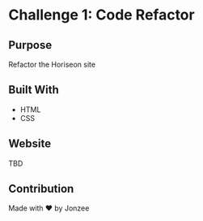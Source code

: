 # Challenge 1: Code Refactor

## Purpose
Refactor the Horiseon site

## Built With
* HTML
* CSS

## Website
TBD

## Contribution
Made with ❤️ by Jonzee
